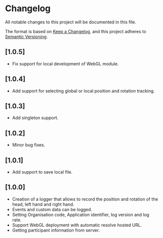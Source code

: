 # Changelog

All notable changes to this project will be documented in this file.

The format is based on [Keep a Changelog](https://keepachangelog.com/en/1.0.0/),
and this project adheres to [Semantic Versioning](https://semver.org/spec/v2.0.0.html).

## [1.0.5]
- Fix support for local development of WebGL module.

## [1.0.4]
- Add support for selecting global or local position and rotation tracking.

## [1.0.3]
- Add singleton support.

## [1.0.2]
- Minor bug fixes.

## [1.0.1]
- Add support to save local file.

## [1.0.0]

- Creation of a logger that allows to record the position and rotation of the head, left hand and right hand. 
- Events and custom data can be logged.
- Setting Organisation code, Application identifier, log version and log rate.
- Support WebGL deployment with automatic resolve hosted URL.
- Getting participant information from server.
